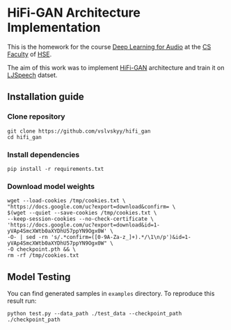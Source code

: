 # HiFi-GAN Architecture Implementation

This is the homework for the course [Deep Learning for Audio](https://github.com/markovka17/dla) at the [CS Faculty](https://cs.hse.ru/en/)
  of [HSE](https://www.hse.ru/en/).
  
 The aim of this work was to implement [HiFi-GAN](https://arxiv.org/pdf/2010.05646.pdf) architecture and train it on [LJSpeech](https://keithito.com/LJ-Speech-Dataset/) datset.

## Installation guide

### Clone repository
```shell
git clone https://github.com/vslvskyy/hifi_gan
cd hifi_gan
```

### Install dependencies
```shell
pip install -r requirements.txt
```

###  Download model weights
```shell
wget --load-cookies /tmp/cookies.txt \
"https://docs.google.com/uc?export=download&confirm= \
$(wget --quiet --save-cookies /tmp/cookies.txt \
--keep-session-cookies --no-check-certificate \
'https://docs.google.com/uc?export=download&id=1-yVAp4SmcXWtb0aXYDhU57ppYN9Ogx0W' \
-O- | sed -rn 's/.*confirm=([0-9A-Za-z_]+).*/\1\n/p')&id=1-yVAp4SmcXWtb0aXYDhU57ppYN9Ogx0W" \
-O checkpoint.pth && \
rm -rf /tmp/cookies.txt
```

## Model Testing
You can find generated samples in `examples` directory. To reproduce this result run:

```shell
python test.py --data_path ./test_data --checkpoint_path ./checkpoint_path
```
